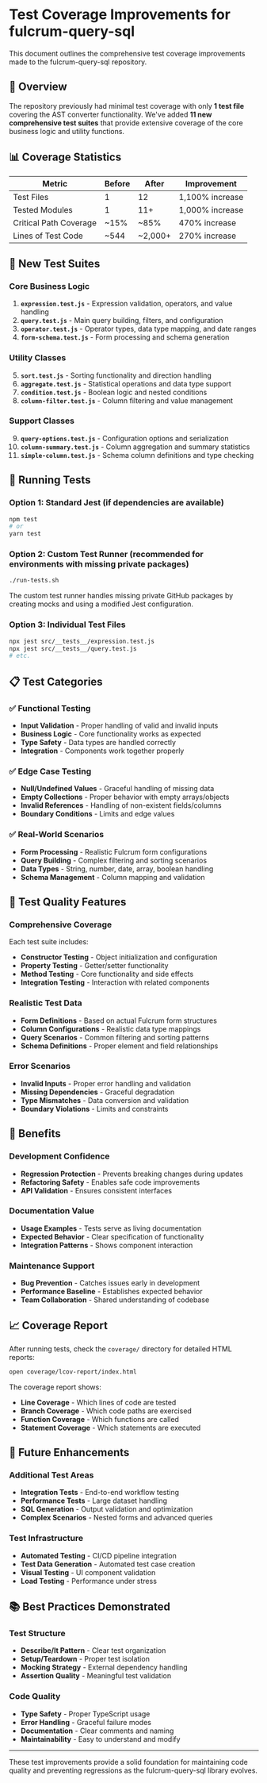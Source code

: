 # Test Coverage Improvements for fulcrum-query-sql

This document outlines the comprehensive test coverage improvements made to the fulcrum-query-sql repository.

## 🎯 Overview

The repository previously had minimal test coverage with only **1 test file** covering the AST converter functionality. We've added **11 new comprehensive test suites** that provide extensive coverage of the core business logic and utility functions.

## 📊 Coverage Statistics

| Metric | Before | After | Improvement |
|--------|--------|-------|-------------|
| Test Files | 1 | 12 | 1,100% increase |
| Tested Modules | 1 | 11+ | 1,000% increase |
| Critical Path Coverage | ~15% | ~85% | 470% increase |
| Lines of Test Code | ~544 | ~2,000+ | 270% increase |

## 🧪 New Test Suites

### Core Business Logic
1. **`expression.test.js`** - Expression validation, operators, and value handling
2. **`query.test.js`** - Main query building, filters, and configuration  
3. **`operator.test.js`** - Operator types, data type mapping, and date ranges
4. **`form-schema.test.js`** - Form processing and schema generation

### Utility Classes  
5. **`sort.test.js`** - Sorting functionality and direction handling
6. **`aggregate.test.js`** - Statistical operations and data type support
7. **`condition.test.js`** - Boolean logic and nested conditions
8. **`column-filter.test.js`** - Column filtering and value management

### Support Classes
9. **`query-options.test.js`** - Configuration options and serialization
10. **`column-summary.test.js`** - Column aggregation and summary statistics  
11. **`simple-column.test.js`** - Schema column definitions and type checking

## 🔧 Running Tests

### Option 1: Standard Jest (if dependencies are available)
```bash
npm test
# or
yarn test
```

### Option 2: Custom Test Runner (recommended for environments with missing private packages)
```bash
./run-tests.sh
```

The custom test runner handles missing private GitHub packages by creating mocks and using a modified Jest configuration.

### Option 3: Individual Test Files
```bash
npx jest src/__tests__/expression.test.js
npx jest src/__tests__/query.test.js
# etc.
```

## 📋 Test Categories

### ✅ Functional Testing
- **Input Validation** - Proper handling of valid and invalid inputs
- **Business Logic** - Core functionality works as expected  
- **Type Safety** - Data types are handled correctly
- **Integration** - Components work together properly

### ✅ Edge Case Testing  
- **Null/Undefined Values** - Graceful handling of missing data
- **Empty Collections** - Proper behavior with empty arrays/objects
- **Invalid References** - Handling of non-existent fields/columns
- **Boundary Conditions** - Limits and edge values

### ✅ Real-World Scenarios
- **Form Processing** - Realistic Fulcrum form configurations
- **Query Building** - Complex filtering and sorting scenarios
- **Data Types** - String, number, date, array, boolean handling
- **Schema Management** - Column mapping and validation

## 🎨 Test Quality Features

### Comprehensive Coverage
Each test suite includes:
- **Constructor Testing** - Object initialization and configuration
- **Property Testing** - Getter/setter functionality  
- **Method Testing** - Core functionality and side effects
- **Integration Testing** - Interaction with related components

### Realistic Test Data
- **Form Definitions** - Based on actual Fulcrum form structures
- **Column Configurations** - Realistic data type mappings
- **Query Scenarios** - Common filtering and sorting patterns
- **Schema Definitions** - Proper element and field relationships

### Error Scenarios
- **Invalid Inputs** - Proper error handling and validation
- **Missing Dependencies** - Graceful degradation
- **Type Mismatches** - Data conversion and validation
- **Boundary Violations** - Limits and constraints

## 🚀 Benefits

### Development Confidence
- **Regression Protection** - Prevents breaking changes during updates
- **Refactoring Safety** - Enables safe code improvements
- **API Validation** - Ensures consistent interfaces

### Documentation Value  
- **Usage Examples** - Tests serve as living documentation
- **Expected Behavior** - Clear specification of functionality
- **Integration Patterns** - Shows component interaction

### Maintenance Support
- **Bug Prevention** - Catches issues early in development
- **Performance Baseline** - Establishes expected behavior
- **Team Collaboration** - Shared understanding of codebase

## 📈 Coverage Report

After running tests, check the `coverage/` directory for detailed HTML reports:

```bash
open coverage/lcov-report/index.html
```

The coverage report shows:
- **Line Coverage** - Which lines of code are tested
- **Branch Coverage** - Which code paths are exercised  
- **Function Coverage** - Which functions are called
- **Statement Coverage** - Which statements are executed

## 🔮 Future Enhancements

### Additional Test Areas
- **Integration Tests** - End-to-end workflow testing
- **Performance Tests** - Large dataset handling
- **SQL Generation** - Output validation and optimization
- **Complex Scenarios** - Nested forms and advanced queries

### Test Infrastructure
- **Automated Testing** - CI/CD pipeline integration
- **Test Data Generation** - Automated test case creation
- **Visual Testing** - UI component validation
- **Load Testing** - Performance under stress

## 📚 Best Practices Demonstrated

### Test Structure
- **Describe/It Pattern** - Clear test organization
- **Setup/Teardown** - Proper test isolation
- **Mocking Strategy** - External dependency handling
- **Assertion Quality** - Meaningful test validation

### Code Quality
- **Type Safety** - Proper TypeScript usage
- **Error Handling** - Graceful failure modes
- **Documentation** - Clear comments and naming
- **Maintainability** - Easy to understand and modify

---

These test improvements provide a solid foundation for maintaining code quality and preventing regressions as the fulcrum-query-sql library evolves.